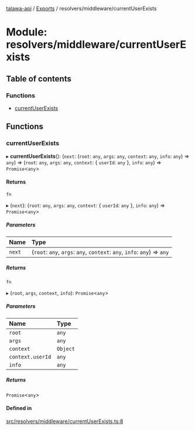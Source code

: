 [talawa-api](../README.md) / [Exports](../modules.md) / resolvers/middleware/currentUserExists

# Module: resolvers/middleware/currentUserExists

## Table of contents

### Functions

- [currentUserExists](resolvers_middleware_currentUserExists.md#currentuserexists)

## Functions

### currentUserExists

▸ **currentUserExists**(): (`next`: (`root`: `any`, `args`: `any`, `context`: `any`, `info`: `any`) => `any`) => (`root`: `any`, `args`: `any`, `context`: \{ `userId`: `any`  }, `info`: `any`) => `Promise`\<`any`\>

#### Returns

`fn`

▸ (`next`): (`root`: `any`, `args`: `any`, `context`: \{ `userId`: `any`  }, `info`: `any`) => `Promise`\<`any`\>

##### Parameters

| Name | Type |
| :------ | :------ |
| `next` | (`root`: `any`, `args`: `any`, `context`: `any`, `info`: `any`) => `any` |

##### Returns

`fn`

▸ (`root`, `args`, `context`, `info`): `Promise`\<`any`\>

##### Parameters

| Name | Type |
| :------ | :------ |
| `root` | `any` |
| `args` | `any` |
| `context` | `Object` |
| `context.userId` | `any` |
| `info` | `any` |

##### Returns

`Promise`\<`any`\>

#### Defined in

[src/resolvers/middleware/currentUserExists.ts:8](https://github.com/PalisadoesFoundation/talawa-api/blob/6295a23/src/resolvers/middleware/currentUserExists.ts#L8)

